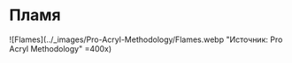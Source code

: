 # Пламя

![Flames](../_images/Pro-Acryl-Methodology/Flames.webp "Источник: Pro Acryl Methodology" =400x)